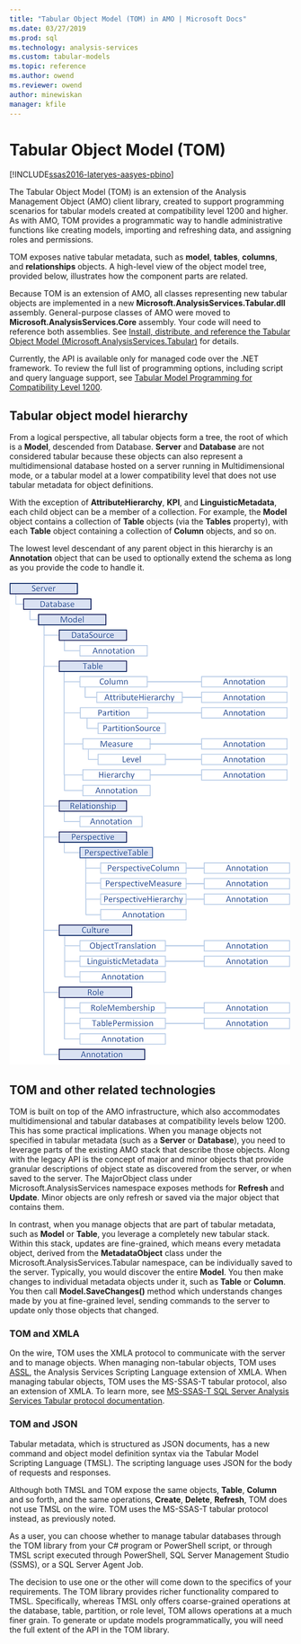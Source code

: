 ```yaml
---
title: "Tabular Object Model (TOM) in AMO | Microsoft Docs"
ms.date: 03/27/2019
ms.prod: sql
ms.technology: analysis-services
ms.custom: tabular-models
ms.topic: reference
ms.author: owend
ms.reviewer: owend
author: minewiskan
manager: kfile
---
```

# Tabular Object Model (TOM)

[!INCLUDE[ssas2016-lateryes-aasyes-pbino](../includes/ssas2016-lateryes-aasyes-pbino.md)]

  The Tabular Object Model (TOM) is an extension of the Analysis Management Object (AMO) client library, created to support programming scenarios for tabular models created at compatibility level 1200 and higher. As with AMO, TOM provides a programmatic way to handle administrative functions like creating models, importing and refreshing data, and assigning roles and permissions.  
  
TOM exposes native tabular metadata, such as **model**, **tables**, **columns**, and **relationships** objects. A high-level view of the object model tree, provided below, illustrates how the component parts are related.  
  
 Because TOM is an extension of AMO, all classes representing new tabular objects are implemented in a new **Microsoft.AnalysisServices.Tabular.dll** assembly. General-purpose classes of AMO were moved to **Microsoft.AnalysisServices.Core** assembly. Your code will need to reference both assemblies.
 See [Install, distribute, and reference the Tabular Object Model &#40;Microsoft.AnalysisServices.Tabular&#41;](install-distribute-and-reference-the-tabular-object-model.md) for details.  
  
 Currently, the API is available only for managed code over the .NET framework. To review the full list of programming options, including script and query language support, see [Tabular Model Programming for Compatibility Level 1200](https://docs.microsoft.com/sql/analysis-services/tabular-model-programming-compatibility-level-1200/tabular-model-programming-for-compatibility-level-1200).  
  
## Tabular object model hierarchy

 From a logical perspective, all tabular objects form a tree, the root of which is a **Model**, descended from Database. **Server** and **Database** are not considered tabular because these objects can also represent a multidimensional database hosted on a server running in Multidimensional mode, or a tabular model at a lower compatibility level that does not use tabular metadata for object definitions. 
  
 With the exception of **AttributeHierarchy**, **KPI**, and **LinguisticMetadata**, each child object can be a member of a collection. For example, the **Model** object contains a collection of **Table** objects (via the **Tables** property), with each **Table** object containing a collection of **Column** objects, and so on.  
  
 The lowest level descendant of any parent object in this hierarchy is an **Annotation** object that can be used to optionally extend the schema as long as you provide the code to handle it.  
  
 ![object hierarchy diagram](media/ssastomobjectmodeldiagram.png "object hierarchy diagram")  
  
## TOM and other related technologies

TOM is built on top of the AMO infrastructure, which also accommodates multidimensional and tabular databases at compatibility levels below 1200. This has some practical implications. When you manage objects not specified in tabular metadata (such as a **Server** or **Database**), you need to leverage parts of the existing AMO stack that describe those objects. Along with the legacy API is the concept of major and minor objects that provide granular descriptions of object state as discovered from the server, or when saved to the server. The MajorObject class under Microsoft.AnalysisServices namespace exposes methods for **Refresh** and **Update**. Minor objects are only refresh or saved via the major object that contains them.

In contrast, when you manage objects that are part of tabular metadata, such as **Model** or **Table**, you leverage a completely new tabular stack. Within this stack, updates are fine-grained, which means every metadata object, derived from the **MetadataObject** class under the Microsoft.AnalysisServices.Tabular namespace, can be individually saved to the server. Typically, you would discover the entire **Model**. You then make changes to individual metadata objects under it, such as **Table** or **Column**. You then call **Model.SaveChanges()** method which understands changes made by you at fine-grained level, sending commands to the server to update only those objects that changed.

### TOM and XMLA

On the wire, TOM uses the XMLA protocol to communicate with the server and to manage objects. When managing non-tabular objects, TOM uses [ASSL](../assl/analysis-services-scripting-language-assl-for-xmla.md), the Analysis Services Scripting Language extension of XMLA. When managing tabular objects, TOM uses the MS-SSAS-T tabular protocol, also an extension of XMLA. To learn more, see [MS-SSAS-T SQL Server Analysis Services Tabular protocol documentation](https://msdn.microsoft.com/library/mt719260.aspx).

### TOM and JSON

Tabular metadata, which is structured as JSON documents, has a new command and object model definition syntax via the Tabular Model Scripting Language (TMSL). The scripting language uses JSON for the body of requests and responses.

Although both TMSL and TOM expose the same objects, **Table**, **Column** and so forth, and the same operations, **Create**, **Delete**, **Refresh**, TOM does not use TMSL on the wire. TOM uses the MS-SSAS-T tabular protocol instead, as previously noted.

As a user, you can choose whether to manage tabular databases through the TOM library from your C# program or PowerShell script, or through TMSL script executed through PowerShell, SQL Server Management Studio (SSMS), or a SQL Server Agent Job.

The decision to use one or the other will come down to the specifics of your requirements. The TOM library provides richer functionality compared to TMSL. Specifically, whereas TMSL only offers coarse-grained operations at the database, table, partition, or role level, TOM allows operations at a much finer grain. To generate or update models programmatically, you will need the full extent of the API in the TOM library.
  
  
